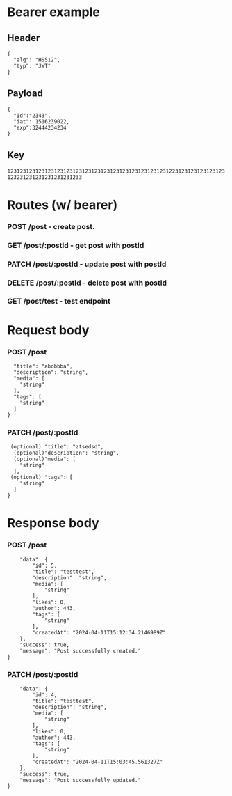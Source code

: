 # Bearer example
## Header 
```
{
  "alg": "HS512",
  "typ": "JWT"
}
```
## Payload 
```
{
  "Id":"2343",
  "iat": 1516239022,
  "exp":32444234234
}
```
## Key
```1231231231231231231231231231231231231231231231231231223123123123123123123231231231231231231233```
# Routes (w/ bearer)
### POST /post - create post.
### GET /post/:postId - get post with postId
### PATCH /post/:postId - update post with postId
### DELETE /post/:postId - delete post with postId
### GET /post/test - test endpoint

# Request body
### POST /post  
```{
  "title": "abobbba",
  "description": "string",
  "media": [
    "string"
  ],
  "tags": [
    "string"
  ]
}
```
### PATCH /post/:postId
```{
 (optional) "title": "ztsedsd",
  (optional)"description": "string",
  (optional)"media": [
    "string"
  ],
 (optional) "tags": [
    "string"
  ]
}
```
# Response body
### POST /post 
```{
    "data": {
        "id": 5,
        "title": "testtest",
        "description": "string",
        "media": [
            "string"
        ],
        "likes": 0,
        "author": 443,
        "tags": [
            "string"
        ],
        "createdAt": "2024-04-11T15:12:34.2146989Z"
    },
    "success": true,
    "message": "Post successfully created."
}
```
### PATCH /post/:postId
```{
    "data": {
        "id": 4,
        "title": "testtest",
        "description": "string",
        "media": [
            "string"
        ],
        "likes": 0,
        "author": 443,
        "tags": [
            "string"
        ],
        "createdAt": "2024-04-11T15:03:45.561327Z"
    },
    "success": true,
    "message": "Post successfully updated."
}
```
